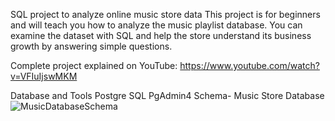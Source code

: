 SQL project to analyze online music store data
This project is for beginners and will teach you how to analyze the music playlist database. You can examine the dataset with SQL and help the store understand its business growth by answering simple questions.

Complete project explained on YouTube: https://www.youtube.com/watch?v=VFIuIjswMKM

Database and Tools
Postgre SQL
PgAdmin4
Schema- Music Store Database
![MusicDatabaseSchema](https://github.com/user-attachments/assets/e97d8717-8d98-4c42-a848-f1da50eddc1c)
